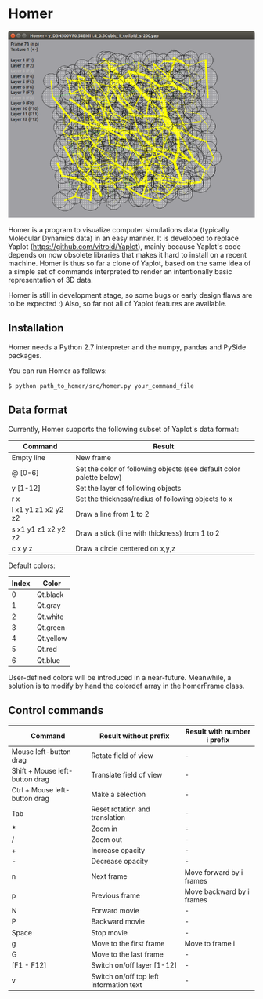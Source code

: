 <h1> Homer </h1>

![Homer](./img/homer_1.png)

Homer is a program to visualize computer simulations data (typically
Molecular Dynamics data) in an easy manner. It is developed to replace
Yaplot (https://github.com/vitroid/Yaplot), mainly because Yaplot's
code depends on now obsolete libraries that makes it hard to install
on a recent machine. Homer is thus so far a clone of Yaplot, based on
the same idea of a simple set of commands interpreted to render an
intentionally basic representation of 3D data.

Homer is still in development stage, so some bugs or early design
flaws are to be expected :) Also, so far not all of Yaplot features are available.

<h2> Installation </h2>

Homer needs a Python 2.7 interpreter and the numpy, pandas and PySide
packages.

You can run Homer as follows:

```
$ python path_to_homer/src/homer.py your_command_file
```

<h2> Data format </h2>

Currently, Homer supports the following subset of Yaplot's data format:

| Command | Result |
|---------|--------|
| Empty line | New frame |
| @ [0-6] | Set the color of following objects (see default color palette below) |
| y [1-12] | Set the layer of following objects |
| r x | Set the thickness/radius of following objects to x |
| l x1 y1 z1 x2 y2 z2 | Draw a line from 1 to 2 |
| s x1 y1 z1 x2 y2 z2 | Draw a stick (line with thickness) from 1 to 2 |
| c x y z | Draw a circle centered on x,y,z |

Default colors:

| Index | Color |
|-------|-------|
| 0 | Qt.black |
| 1 | Qt.gray |
| 2 | Qt.white |
| 3 | Qt.green |
| 4 | Qt.yellow |
| 5 | Qt.red |
| 6 | Qt.blue |

User-defined colors will be introduced in a near-future.
Meanwhile, a solution is to modify by hand the colordef array in the homerFrame class.

<h2> Control commands </h2>

| Command | Result without prefix | Result with number i prefix |
|---------|------------------------------|---------------------------|
| Mouse left-button drag  | Rotate field of view | - |
| Shift + Mouse left-button drag  | Translate field of view | - |
| Ctrl + Mouse left-button drag  | Make a selection | - |
| Tab | Reset rotation and translation | - |
| * | Zoom in | - |
| / | Zoom out | - |
| + | Increase opacity | - |
| - | Decrease opacity | - |
| n | Next frame | Move forward by i frames |
| p | Previous frame | Move backward by i frames |
| N | Forward movie | - |
| P | Backward movie | - |
| Space | Stop movie | - |
| g | Move to the first frame | Move to frame i |
| G | Move to the last frame | - |
| [F1 - F12] | Switch on/off layer [1-12] | - |
| v | Switch on/off top left information text | - |
